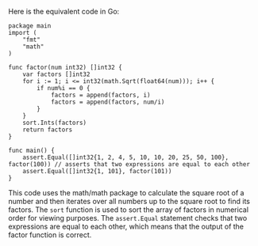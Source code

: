  Here is the equivalent code in Go:
```
package main
import (
	"fmt"
	"math"
)

func factor(num int32) []int32 {
	var factors []int32
	for i := 1; i <= int32(math.Sqrt(float64(num))); i++ {
		if num%i == 0 {
			factors = append(factors, i)
			factors = append(factors, num/i)
		}
	}
	sort.Ints(factors)
	return factors
}

func main() {
	assert.Equal([]int32{1, 2, 4, 5, 10, 10, 20, 25, 50, 100}, factor(100)) // asserts that two expressions are equal to each other
	assert.Equal([]int32{1, 101}, factor(101))
}
```
This code uses the math/math package to calculate the square root of a number and then iterates over all numbers up to the square root to find its factors. The `sort` function is used to sort the array of factors in numerical order for viewing purposes.
The `assert.Equal` statement checks that two expressions are equal to each other, which means that the output of the factor function is correct.
